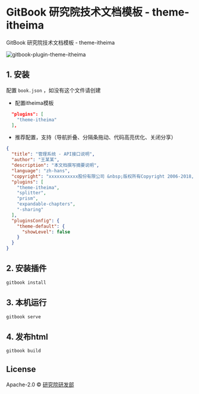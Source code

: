 # GitBook 研究院技术文档模板 - theme-itheima

GitBook 研究院技术文档模板 - theme-itheima

![gitbook-plugin-theme-itheima](https://github.com/itheima2017/gitbook-plugin-theme-itheima/raw/master/preview.png)

## 1. 安装

配置 `book.json` ，如没有这个文件请创建

- 配置itheima模板

```json
  "plugins": [
    "theme-itheima"
  ],
```

- 推荐配置，支持（导航折叠、分隔条拖动、代码高亮优化、关闭分享）

```json
{
  "title": "管理系统 - API接口说明",
  "author": "王某某",
  "description": "本文档撰写摘要说明",
  "language": "zh-hans",
  "copyright": "xxxxxxxxxxx股份有限公司 &nbsp;版权所有Copyright 2006-2018, All Rights Reserved",
  "plugins": [
    "theme-itheima",
    "splitter",
    "prism",
    "expandable-chapters",
    "-sharing"
  ],
  "pluginsConfig": {
    "theme-default": {
      "showLevel": false
    }
  }
}
```

## 2. 安装插件

```bash
gitbook install
```

## 3. 本机运行

```bash
gitbook serve
```

## 4. 发布html

```bash
gitbook build
```

## License

Apache-2.0 © [研究院研发部]()
